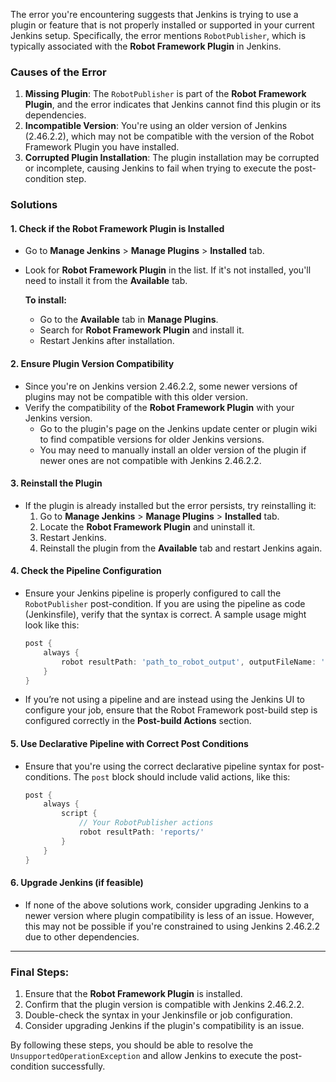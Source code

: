 The error you're encountering suggests that Jenkins is trying to use a plugin or feature that is not properly installed or supported in your current Jenkins setup. Specifically, the error mentions `RobotPublisher`, which is typically associated with the **Robot Framework Plugin** in Jenkins.

### Causes of the Error
1. **Missing Plugin**: The `RobotPublisher` is part of the **Robot Framework Plugin**, and the error indicates that Jenkins cannot find this plugin or its dependencies.
2. **Incompatible Version**: You're using an older version of Jenkins (2.46.2.2), which may not be compatible with the version of the Robot Framework Plugin you have installed.
3. **Corrupted Plugin Installation**: The plugin installation may be corrupted or incomplete, causing Jenkins to fail when trying to execute the post-condition step.

### Solutions

#### 1. **Check if the Robot Framework Plugin is Installed**
   - Go to **Manage Jenkins** > **Manage Plugins** > **Installed** tab.
   - Look for **Robot Framework Plugin** in the list. If it's not installed, you'll need to install it from the **Available** tab.

     **To install:**
     - Go to the **Available** tab in **Manage Plugins**.
     - Search for **Robot Framework Plugin** and install it.
     - Restart Jenkins after installation.

#### 2. **Ensure Plugin Version Compatibility**
   - Since you're on Jenkins version 2.46.2.2, some newer versions of plugins may not be compatible with this older version.
   - Verify the compatibility of the **Robot Framework Plugin** with your Jenkins version.
     - Go to the plugin's page on the Jenkins update center or plugin wiki to find compatible versions for older Jenkins versions.
     - You may need to manually install an older version of the plugin if newer ones are not compatible with Jenkins 2.46.2.2.

#### 3. **Reinstall the Plugin**
   - If the plugin is already installed but the error persists, try reinstalling it:
     1. Go to **Manage Jenkins** > **Manage Plugins** > **Installed** tab.
     2. Locate the **Robot Framework Plugin** and uninstall it.
     3. Restart Jenkins.
     4. Reinstall the plugin from the **Available** tab and restart Jenkins again.

#### 4. **Check the Pipeline Configuration**
   - Ensure your Jenkins pipeline is properly configured to call the `RobotPublisher` post-condition. If you are using the pipeline as code (Jenkinsfile), verify that the syntax is correct. A sample usage might look like this:

     ```groovy
     post {
         always {
             robot resultPath: 'path_to_robot_output', outputFileName: 'output.xml'
         }
     }
     ```

   - If you’re not using a pipeline and are instead using the Jenkins UI to configure your job, ensure that the Robot Framework post-build step is configured correctly in the **Post-build Actions** section.

#### 5. **Use Declarative Pipeline with Correct Post Conditions**
   - Ensure that you're using the correct declarative pipeline syntax for post-conditions. The `post` block should include valid actions, like this:
     ```groovy
     post {
         always {
             script {
                 // Your RobotPublisher actions
                 robot resultPath: 'reports/'
             }
         }
     }
     ```

#### 6. **Upgrade Jenkins (if feasible)**
   - If none of the above solutions work, consider upgrading Jenkins to a newer version where plugin compatibility is less of an issue. However, this may not be possible if you're constrained to using Jenkins 2.46.2.2 due to other dependencies.

---

### Final Steps:
1. Ensure that the **Robot Framework Plugin** is installed.
2. Confirm that the plugin version is compatible with Jenkins 2.46.2.2.
3. Double-check the syntax in your Jenkinsfile or job configuration.
4. Consider upgrading Jenkins if the plugin's compatibility is an issue.

By following these steps, you should be able to resolve the `UnsupportedOperationException` and allow Jenkins to execute the post-condition successfully.